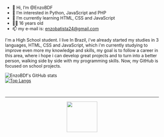 - 👋 Hi, I’m @EnzoBDF
- 👀 I’m interested in Python, JavaScript and PHP
- 🌱 I’m currently learning HTML, CSS and JavaScript
- 🙎‍♂️ 16 years old
- 📫 my e-mail is: enzobatista24@gmail.com

I'm a High School student. I live In Brazil, i've already started my studies in 3 languages, HTML, CSS and JavaScript, which i'm currently studying to improve even more my knowledge and skills, my goal is to follow a career in this area, where i hope i can develop great projects and to turn into a better person, walking side by side with my programming skills. Now, my GitHub is focused on school projects.


![EnzoBDf's GitHub stats](https://github-readme-stats.vercel.app/api?username=EnzoBDf&show_icons=true&theme=synthwave) <br>
[![Top Langs](https://github-readme-stats.vercel.app/api/top-langs/?username=EnzoBDf&theme=synthwave)](https://github.com/anuraghazra/github-readme-stats)

<br>
<hr> 
<center>
<img align=middle src=https://pbs.twimg.com/profile_images/1470147870032601091/vXLwgizF_400x400.jpg width=100 height=100> 
 
  <center>
<!---
EnzoBDF/EnzoBDF is a ✨ special ✨ repository because its `README.md` (this file) appears on your GitHub profile.
You can click the Preview link to take a look at your changes.
--->
